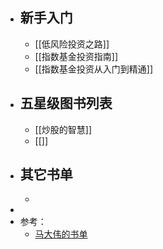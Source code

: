 - ## 新手入门
	- [[低风险投资之路]]
	- [[指数基金投资指南]]
	- [[指数基金投资从入门到精通]]
- ## 五星级图书列表
	- [[炒股的智慧]]
	- [[]]
- ## 其它书单
	-
-
- 参考：
	- [马大伟的书单](https://www.notion.so/d85774998e2c4319826709ebd72887fb?v=06970009d99f4a53b5b6ef107ffb23f2)